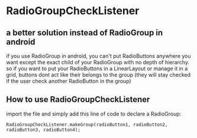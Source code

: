 # RadioGroupCheckListener
a better solution instead of RadioGroup in android
---
if you use RadioGroup in android, you can't put RadioButtons anywhere you want except the exact child of your RadioGroup with no depth of hierarchy. so if you want to put your RadioButtons in a LinearLayout or manage it in a grid, buttons dont act like their belongs to the group (they will stay checked if the user check another RadioButton in the group)

## How to use RadioGroupCheckListener
import the file and simply add this line of code to declare a RadioGroup:
```
RadioGroupCheckListener.makeGroup(radioButton1, radioButton2, radioButton3, radioButton4);
```
